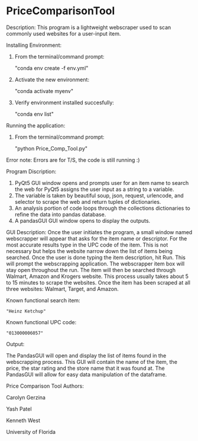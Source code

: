 # PriceComparisonTool


Description: This program is a lightweight webscraper used to scan commonly used websites for a user-input item. 


Installing Environment:
1. From the terminal/command prompt:
	
	"conda env create -f env.yml"

2. Activate the new environment:
	
	"conda activate myenv"

3. Verify environment installed succesfully:
	
	"conda env list"


Running the application:
1. From the terminal/command prompt:
	
	"python Price_Comp_Tool.py"


Error note:
	Errors are for T/S, the code is still running :)


Program Discription:
1. PyQt5 GUI window opens and prompts user for an item name to search the web for
PyQt5 assigns the user input as a string to a variable.
2. The variable is taken by beautiful soup, json, request, urlencode, and selector to scrape the web and return tuples of dictionaries.
3. An analysis portion of code loops through the collections dictionaries to refine the data into pandas database.
4. A pandasGUI GUI window opens to display the outputs.


GUI Description: Once the user initiates the program, a small window named webscrapper will appear that asks for the item name or descriptor.
For the most accurate results type in the UPC code of the item. This is not necessary but helps the website narrow down the list of items being searched.
Once the user is done typing the item description, hit Run. This will prompt the webscrapping application. The webscrapper item box will stay open throughout 
the run. The item will then be searched through Walmart, Amazon and Krogers website. This process usually takes about 5 to 15 minutes to scrape the websites.
Once the item has been scraped at all three websites: Walmart, Target, and Amazon.


Known functional search item:

	"Heinz Ketchup"


Known functional UPC code:

	"013000006057"

Output: 

The PandasGUI will open and display the list of items found in the webscrapping process. This GUI will 
contain the name of the item, the price, the star rating and the store name that it was found at. The PandasGUI will allow for easy data manipulation of the dataframe.


Price Comparison Tool Authors:

Carolyn Gerzina

Yash Patel

Kenneth West


University of Florida